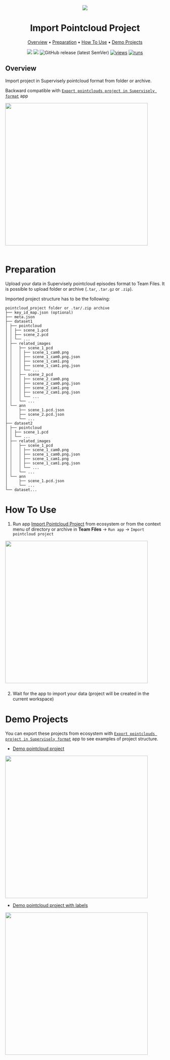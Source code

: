 <div align="center" markdown>
<img src="https://github.com/supervisely-ecosystem/import-pointcloud-project/releases/download/v0.0.0/import_ptc_poster.png">

# Import Pointcloud Project

<p align="center">
  <a href="#Overview">Overview</a> •
  <a href="#Preparation">Preparation</a> •
  <a href="#How-To-Use">How To Use</a> •
  <a href="#Demo-Projects">Demo Projects</a>
</p>

[![](https://img.shields.io/badge/supervisely-ecosystem-brightgreen)](https://ecosystem.supervise.ly/apps/import-pointcloud-project)
[![](https://img.shields.io/badge/slack-chat-green.svg?logo=slack)](https://supervise.ly/slack)
![GitHub release (latest SemVer)](https://img.shields.io/github/v/release/supervisely-ecosystem/import-pointcloud-project)
[![views](https://app.supervise.ly/img/badges/views/supervisely-ecosystem/import-pointcloud-project.png)](https://supervise.ly)
[![runs](https://app.supervise.ly/img/badges/runs/supervisely-ecosystem/import-pointcloud-project.png)](https://supervise.ly)

</div>

## Overview

Import project in Supervisely pointcloud format from folder or archive.

Backward compatible with [`Export pointclouds project in Supervisely format`](https://ecosystem.supervise.ly/apps/export-pointclouds-project-in-supervisely-format) app

<img data-key="sly-module-link" data-module-slug="supervisely-ecosystem/export-pointclouds-project-in-supervisely-format" src="https://user-images.githubusercontent.com/97401023/193619296-df4ea2b2-e26c-42c2-b98a-bbe578c67fdb.png" width="450px" style='padding-bottom: 20px'/>

# Preparation

Upload your data in Supervisely pointcloud episodes format to Team Files. It is possible to upload folder or archive (`.tar`, `.tar.gz` or `.zip`).

Imported project structure has to be the following:
```text
pointcloud_project folder or .tar/.zip archive   
├── key_id_map.json (optional)              
├── meta.json     
├── dataset1                        
│ ├── pointcloud                    
│ │ ├── scene_1.pcd           
│ │ ├── scene_2.pcd   
│ │ └── ...                
│ ├── related_images                
│ │   ├── scene_1_pcd               
│ │   │ ├── scene_1_cam0.png       
│ │   │ ├── scene_1_cam0.png.json  
│ │   │ ├── scene_1_cam1.png       
│ │   │ ├── scene_1_cam1.png.json  
│ │   │ └── ... 
│ │   ├── scene_2_pcd               
│ │   │ ├── scene_2_cam0.png       
│ │   │ ├── scene_2_cam0.png.json  
│ │   │ ├── scene_2_cam1.png       
│ │   │ ├── scene_2_cam1.png.json  
│ │   │ └── ... 
│ │   └── ...      
│ └── ann
│     ├── scene_1.pcd.json
│     ├── scene_2.pcd.json
│     └── ...     
├── dataset2                       
│ ├── pointcloud                    
│ │ ├── scene_1.pcd
│ │ └── ...                
│ ├── related_images                
│ │   ├── scene_1_pcd               
│ │   │ ├── scene_1_cam0.png       
│ │   │ ├── scene_1_cam0.png.json  
│ │   │ ├── scene_1_cam1.png       
│ │   │ ├── scene_1_cam1.png.json  
│ │   │ └── ... 
│ │   └── ...      
│ └── ann
│     ├── scene_1.pcd.json
│     └── ...                      
└── dataset...                       
```


# How To Use 

1. Run app [Import Pointcloud Project](https://ecosystem.supervise.ly/apps/import-pointcloud-project) from ecosystem or from the context menu of directory or archive in **Team Files** -> `Run app` -> `Import pointcloud project`

<img data-key="sly-module-link" data-module-slug="supervisely-ecosystem/import-pointcloud-project" src="https://user-images.githubusercontent.com/97401023/193620195-6481801e-0fc5-4ac3-858f-cb3a294defac.png" width="450px" style='padding-bottom: 10px'/>  

2. Wait for the app to import your data (project will be created in the current workspace)

# Demo Projects

You can export these projects from ecosystem with [`Export pointclouds project in Supervisely format`](https://ecosystem.supervise.ly/apps/export-pointclouds-project-in-supervisely-format) app to see examples of project structure.

- [Demo pointcloud project](https://ecosystem.supervise.ly/projects/demo-pointcloud-project)

<img data-key="sly-module-link" data-module-slug="supervisely-ecosystem/demo-pointcloud-project" src="https://user-images.githubusercontent.com/97401023/193617265-431aa000-ae57-4beb-aa9b-8ba31d755b74.png" width="450px" margin-bottom="10px"/>  

- [Demo pointcloud project with labels](https://ecosystem.supervise.ly/projects/demo-pointcloud-project-annotated)

<img data-key="sly-module-link" data-module-slug="supervisely-ecosystem/demo-pointcloud-project-annotated" src="https://user-images.githubusercontent.com/97401023/193617359-2b929837-901e-4d98-92b8-cecb32d8f3af.png" width="450px" margin-bottom="10px" />
